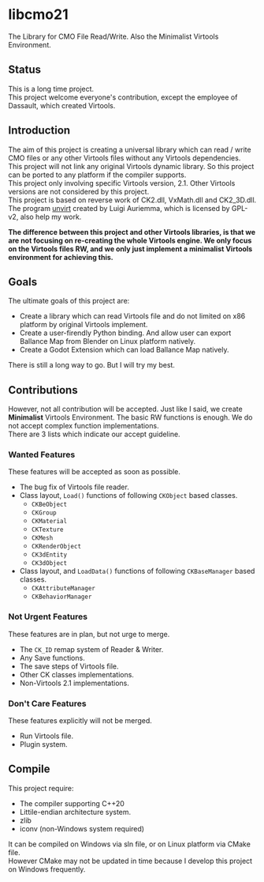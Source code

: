 # libcmo21

The Library for CMO File Read/Write. Also the Minimalist Virtools Environment.

## Status

This is a long time project.  
This project welcome everyone's contribution, except the employee of Dassault, which created Virtools.  

## Introduction

The aim of this project is creating a universal library which can read / write CMO files or any other Virtools files without any Virtools dependencies.  
This project will not link any original Virtools dynamic library. So this project can be ported to any platform if the compiler supports.  
This project only involving specific Virtools version, 2.1. Other Virtools versions are not considered by this project.  
This project is based on reverse work of CK2.dll, VxMath.dll and CK2_3D.dll. The program [unvirt](https://aluigi.altervista.org/papers.htm#unvirt) created by Luigi Auriemma, which is licensed by GPL-v2, also help my work.

**The difference between this project and other Virtools libraries, is that we are not focusing on re-creating the whole Virtools engine. We only focus on the Virtools files RW, and we only just implement a minimalist Virtools environment for achieving this.**

## Goals

The ultimate goals of this project are:

* Create a library which can read Virtools file and do not limited on x86 platform by original Virtools implement.
* Create a user-firendly Python binding. And allow user can export Ballance Map from Blender on Linux platform natively.
* Create a Godot Extension which can load Ballance Map natively.

There is still a long way to go. But I will try my best.

## Contributions

However, not all contribution will be accepted. Just like I said, we create **Minimalist** Virtools Environment. The basic RW functions is enough. We do not accept complex function implementations.  
There are 3 lists which indicate our accept guideline.

### Wanted Features

These features will be accepted as soon as possible.

* The bug fix of Virtools file reader.
* Class layout, `Load()` functions of following `CKObject` based classes.
  - `CKBeObject`
  - `CKGroup`
  - `CKMaterial`
  - `CKTexture`
  - `CKMesh`
  - `CKRenderObject`
  - `CK3dEntity`
  - `CK3dObject`
* Class layout, and `LoadData()` functions of following `CKBaseManager` based classes.
  - `CKAttributeManager`
  - `CKBehaviorManager`

### Not Urgent Features

These features are in plan, but not urge to merge.

* The `CK_ID` remap system of Reader & Writer.
* Any Save functions.
* The save steps of Virtools file.
* Other CK classes implementations.
* Non-Virtools 2.1 implementations.

### Don't Care Features

These features explicitly will not be merged.

* Run Virtools file.
* Plugin system.

## Compile

This project require:

* The compiler supporting C++20
* Littile-endian architecture system.
* zlib
* iconv (non-Windows system required)

It can be compiled on Windows via sln file, or on Linux platform via CMake file.  
However CMake may not be updated in time because I develop this project on Windows frequently.

